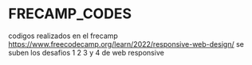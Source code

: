 # FRECAMP_CODES
 codigos realizados en el frecamp
 https://www.freecodecamp.org/learn/2022/responsive-web-design/
 se suben los desafios 1 2 3 y 4 de web responsive
